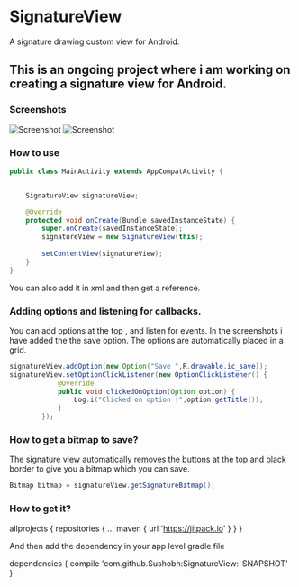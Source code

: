 # SignatureView
A signature drawing custom view for Android.

## This is an ongoing project where i am working on creating a signature view for Android.

### Screenshots

![Screenshot](https://raw.github.com/Sushobh/SignatureView/master/Screenshots/Screenshot_1518514063.png)
![Screenshot](https://raw.github.com/Sushobh/SignatureView/master/Screenshots/Screenshot_1518514153.png)


### How to use

```java
public class MainActivity extends AppCompatActivity {


    SignatureView signatureView;

    @Override
    protected void onCreate(Bundle savedInstanceState) {
        super.onCreate(savedInstanceState);
        signatureView = new SignatureView(this);
       
        setContentView(signatureView);
    }
}


```
You can also add it in xml and then get a reference.

### Adding options and listening for callbacks.

You can add options at the top , and listen for events. In the screenshots i have added the the save option. The options are automatically placed in a grid.

```java
signatureView.addOption(new Option("Save ",R.drawable.ic_save));
signatureView.setOptionClickListener(new OptionClickListener() {
            @Override
            public void clickedOnOption(Option option) {
                Log.i("Clicked on option !",option.getTitle());
            }
        });
```

### How to get a bitmap to save?

The signature view automatically removes the buttons at the top and black border to give you a bitmap which you can save.

```java
Bitmap bitmap = signatureView.getSignatureBitmap();
```

### How to get it?

allprojects {
		repositories {
			...
			maven { url 'https://jitpack.io' }
		}
	}

And then add the dependency in your app level gradle file

   dependencies {
	        compile 'com.github.Sushobh:SignatureView:-SNAPSHOT'
	}

